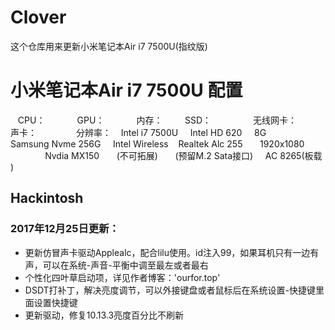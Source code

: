 # Clover
这个仓库用来更新小米笔记本Air i7 7500U(指纹版)
# 小米笔记本Air i7 7500U 配置

    CPU：              GPU：             内存：          SSD：                 无线网卡：         声卡：                分辨率：
    Intel i7 7500U     Intel HD 620      8G             Samsung Nvme 256G     Intel Wireless    Realtek Alc 255       1920x1080
                       Nvdia MX150       (不可拓展)       (预留M.2 Sata接口)     AC 8265(板载 )

## Hackintosh
<!--more-->
### 2017年12月25日更新：

- 更新仿冒声卡驱动Applealc，配合lilu使用。id注入99，如果耳机只有一边有声，可以在系统-声音-平衡中调至最左或者最右
- 个性化四叶草启动项，详见作者博客：'ourfor.top'
- DSDT打补丁，解决亮度调节，可以外接键盘或者鼠标后在系统设置-快捷键里面设置快捷键
- 更新驱动，修复10.13.3亮度百分比不刷新
